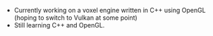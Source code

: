 - Currently working on a voxel engine written in C++ using OpenGL (hoping to switch to Vulkan at some point)
- Still learning C++ and OpenGL.
